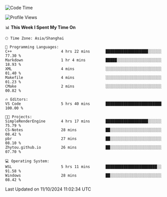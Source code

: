 <!--START_SECTION:waka-->
![Code Time](http://img.shields.io/badge/Code%20Time-2%2C040%20hrs%2040%20mins-blue)

![Profile Views](http://img.shields.io/badge/Profile%20Views-0-blue)

📊 **This Week I Spent My Time On** 

```text
🕑︎ Time Zone: Asia/Shanghai

💬 Programming Languages: 
C++                      4 hrs 22 mins       ███████████████████░░░░░░   77.30 % 
Markdown                 1 hr 4 mins         █████░░░░░░░░░░░░░░░░░░░░   18.93 % 
XML                      4 mins              ░░░░░░░░░░░░░░░░░░░░░░░░░   01.40 % 
Makefile                 4 mins              ░░░░░░░░░░░░░░░░░░░░░░░░░   01.23 % 
CMake                    2 mins              ░░░░░░░░░░░░░░░░░░░░░░░░░   00.82 % 

🔥 Editors: 
VS Code                  5 hrs 40 mins       █████████████████████████   100.00 % 

🐱‍💻 Projects: 
SimpleRenderEngine       4 hrs 17 mins       ███████████████████░░░░░░   75.79 % 
CS-Notes                 28 mins             ██░░░░░░░░░░░░░░░░░░░░░░░   08.42 % 
pbr                      27 mins             ██░░░░░░░░░░░░░░░░░░░░░░░   08.10 % 
Zhytou.github.io         26 mins             ██░░░░░░░░░░░░░░░░░░░░░░░   07.70 % 

💻 Operating System: 
WSL                      5 hrs 11 mins       ███████████████████████░░   91.58 % 
Windows                  28 mins             ██░░░░░░░░░░░░░░░░░░░░░░░   08.42 % 
```


 Last Updated on 11/10/2024 11:02:34 UTC
<!--END_SECTION:waka-->
